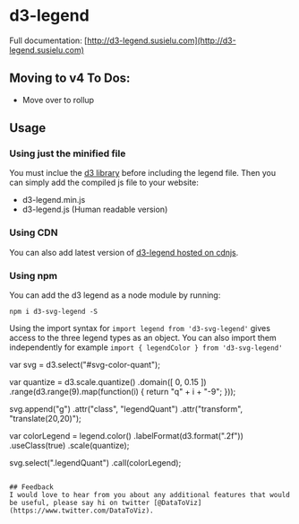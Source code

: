 # d3-legend

Full documentation: [http://d3-legend.susielu.com](http://d3-legend.susielu.com)

## Moving to v4 To Dos:
- Move over to rollup


## Usage

### Using just the minified file

You must inclue the [d3 library](http://d3js.org/) before including the legend file. Then you can simply add the compiled js file to your website:

- d3-legend.min.js
- d3-legend.js (Human readable version)

### Using CDN

You can also add latest version of [d3-legend hosted on cdnjs](https://cdnjs.com/libraries/d3-legend).

### Using npm

You can add the d3 legend as a node module by running:

`npm i d3-svg-legend -S`

Using the import syntax for `import legend from 'd3-svg-legend'` gives access to the three legend types as an object. You can also import them independently for example `import { legendColor } from 'd3-svg-legend'`


var svg = d3.select("#svg-color-quant");

var quantize = d3.scale.quantize()
    .domain([ 0, 0.15 ])
    .range(d3.range(9).map(function(i) { return "q" + i + "-9"; }));

svg.append("g")
  .attr("class", "legendQuant")
  .attr("transform", "translate(20,20)");

var colorLegend = legend.color()
    .labelFormat(d3.format(".2f"))
    .useClass(true)
    .scale(quantize);

svg.select(".legendQuant")
  .call(colorLegend);

```

## Feedback
I would love to hear from you about any additional features that would be useful, please say hi on twitter [@DataToViz](https://www.twitter.com/DataToViz).